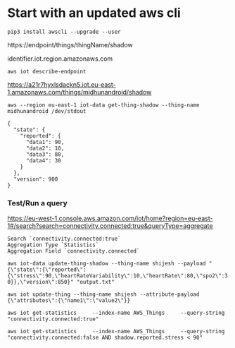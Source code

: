 # Start with an updated aws cli

`pip3 install awscli --upgrade --user`

https://endpoint/things/thingName/shadow

identifier.iot.region.amazonaws.com

`aws iot describe-endpoint`

https://a21r7hyxlsdackn5.iot.eu-east-1.amazonaws.com/things/midhunandroid/shadow


`aws --region eu-east-1 iot-data get-thing-shadow --thing-name midhunandroid /dev/stdout`


    {
      "state": {
        "reported": {
          "data1": 90,
          "data2": 10,
          "data3": 80,
          "data4": 30
        }
      },
      "version": 900
    }


### Test/Run a query 

https://eu-west-1.console.aws.amazon.com/iot/home?region=eu-east-1#/search?search=connectivity.connected:true&queryType=aggregate

    Search `connectivity.connected:true`
    Aggregation Type `Statistics`
    Aggregation Field `connectivity.connected`

  `aws iot-data update-thing-shadow --thing-name shijesh --payload "{\"state\":{\"reported\":{\"stress\":90,\"heartRateVariability\":10,\"heartRate\":80,\"spo2\":30}},\"version\":850}" "output.txt"`

  `aws iot update-thing --thing-name shijesh --attribute-payload {\"attributes\":{\"name1\":\"value2\"}}`

  `aws iot get-statistics     --index-name AWS_Things     --query-string "connectivity.connected:true"`

  `aws iot get-statistics     --index-name AWS_Things     --query-string "connectivity.connected:false AND shadow.reported.stress < 90"`


